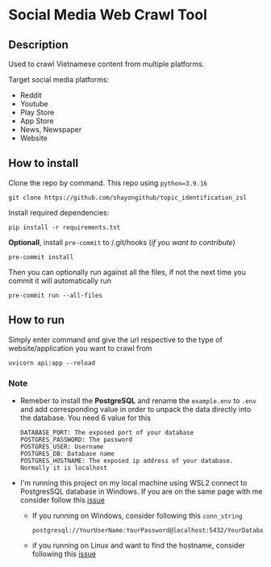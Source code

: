 # Social Media Web Crawl Tool

## Description

Used to crawl Vietnamese content from multiple platforms.

Target social media platforms:

- Reddit
- Youtube
- Play Store
- App Store
- News, Newspaper
- Website


## How to install

Clone the repo by command. This repo using `python=3.9.16`

```
git clone https://github.com/shayongithub/topic_identification_zsl
```

Install required dependencies:

```
pip install -r requirements.txt
```

**Optionall**, install `pre-commit` to /.git/hooks (*if you want to contribute*)

```
pre-commit install
```

Then you can optionally run against all the files, if not the next time you commit it will automatically run

```
pre-commit run --all-files
```

## How to run

Simply enter command and give the url respective to the type of website/application you want to crawl from

```
uvicorn api:app --reload
```

### Note


- Remeber to install the **PostgreSQL** and rename the `example.env` to `.env` and add corresponding value in order to unpack the data directly into the database. You need 6 value for this

    ```
    DATABASE_PORT: The exposed port of your database
    POSTGRES_PASSWORD: The password
    POSTGRES_USER: Username
    POSTGRES_DB: Database name
    POSTGRES_HOSTNAME: The exposed ip address of your database. Normally it is localhost
    ```

- I'm running this project on my local machine using WSL2 connect to PostgresSQL database in Windows. If you are on the same page with me consider follow this [issue](https://stackoverflow.com/questions/56824788/how-to-connect-to-windows-postgres-database-from-wsl)

    + If you running on Windows, consider following this `conn_string`
        ```
        postgresql://YourUserName:YourPassword@localhost:5432/YourDatabaseName
        ```
    + if you running on Linux and want to find the hostname, consider following this [issue](https://dba.stackexchange.com/questions/217255/how-to-get-hostname-in-postgresql)
